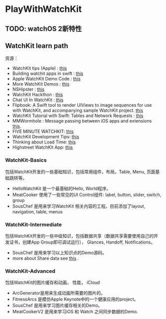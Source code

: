 # PlayWithWatchKit

## TODO: watchOS 2新特性

## WatchKit learn path
资源：
* WatchKit tips (Apple) : [this](https://developer.apple.com/watchkit/tips/ "this")  
* Building watchit apps in swift : [this](http://realm.io/news/building-watchkit-apps-swift/ "this") 
* Apple WatchKit Demo Code : [this](https://developer.apple.com/library/ios/samplecode/Lister/Introduction/Intro.html "this")
* More WatchKit Demos : [this](https://github.com/kostiakoval/WatchKit-Apps "this")
* NSHipster : [this](http://nshipster.com/watchkit/ "this")
* WatchKit Hackthon : [this](http://www.hackathon.watch/ "this")
* Chat UI In WatchKit : [this](https://github.com/WeeTom/BasicChatUIOnAppleWatch "this")
* Flipbook: A Swift tool to render UIViews to image sequences for use with WatchKit, and accompanying sample WatchKit project. [this](https://github.com/frosty/Flipbook "this")
* WatchKit Tutorial with Swift: Tables and Network Requests : [this](http://www.raywenderlich.com/96589/watchkit-tutorial-swift-tables-network-requests "this")
* MMWormhole : Message passing between iOS apps and extensions [this](https://github.com/mutualmobile/MMWormhole "this").
* FIVE MINUTE WATCHKIT: [this](http://www.fiveminutewatchkit.com/ "this")
* WatchKit Development Tips: [this](http://blog.mikeswanson.com/post/117807821714/watchkit-development-tips?utm_campaign=iOS_Dev_Weekly_Issue_196&utm_medium=email&utm_source=iOS%2BDev%2BWeekly "this")
* Thinking about Load Time: [this](http://david-smith.org/blog/2015/04/30/ailw-thinking-about-load-time/?utm_campaign=iOS_Dev_Weekly_Issue_196&utm_medium=email&utm_source=iOS%2BDev%2BWeekly "this")
* Highstreet WatchKit App: [this](https://github.com/GetHighstreet/HighstreetWatchApp "this")

### WatchKit-Basics 
包括WatchKit开发的一些基础知识，包括常用组件，布局，Table, Menu, 页面基础跳转等。
* HelloWatchKit 是一个最基础的Hello, World程序。
* MeatCooker 使用了一些常见的UI Control组件: label, button, slider, switch, group
* SousChef 是用来学习WatchKit 相关内容的工程。目前添加了layout, navigation, table, menus

### WatchKit-Intermediate
包括WatchKit开发的一些中级知识，包括数据共享（数据共享需要使用自己的开发证书，创建App Group即可调试运行）， Glances, Handoff, Notifications。
* SousChef 是用来学习以上知识点的Demo源码。
* more about Share data see  [this](https://github.com/NatashaTheRobot/watchkit "this")  .

### WatchKit-Advanced
包括WatchKit的图片缓存和动画， 性能， iCloud
* ArcGenerator是用来生成动画所需要的图片的。
* FitnessArcs 是模仿Apple Keynote中的一个健康应用的project。
* SousChef 是用来学习图片缓存相关的Demo。
* MeatCookerV2 是用来学习iOS 和 Watch 之间同步数据的Demo.
